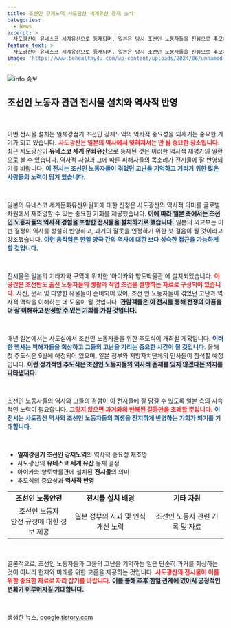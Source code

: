 ```yaml
---
title: 조선인 강제노역 사도광산 세계유산 등재 소식!
categories:
  - News
excerpt: >
  사도광산이 유네스코 세계유산으로 등재되며, 일본은 당시 조선인 노동자들을 진심으로 추모하고 역사적 사실을 반영한 전시물을 설치했습니다. 이 전시물은 노동자들의 고된 삶을 조명하며, 한일 간 역사적 갈등에 대한 화해의 의지를 드러냅니다.
feature_text: >
  사도광산이 유네스코 세계유산으로 등재되며, 일본은 당시 조선인 노동자들을 진심으로 추모하고 역사적 사실을 반영한 전시물을 설치했습니다. 이 전시물은 노동자들의 고된 삶을 조명하며, 한일 간 역사적 갈등에 대한 화해의 의지를 드러냅니다.
image: 'https://www.behealthy4u.com/wp-content/uploads/2024/06/unnamed-file.png'
---
```


<p><img src="https://www.behealthy4u.com/wp-content/uploads/2024/06/unnamed-file.png" alt="info 속보" /></p>

<h2 data-ke-size="size26">조선인 노동자 관련 전시물 설치와 역사적 반영</h2>

<p data-ke-size="size16">&nbsp;</p>

<p>이번 전시물 설치는 일제강점기 조선인 강제노역의 역사적 중요성을 되새기는 중요한 계기가 되고 있습니다. <b><span style="color: #ee2323;">사도광산은 일본의 역사에서 잊혀져서는 안 될 중요한 장소입니다.</span></b> 최근 사도광산이 <strong>유네스코 세계 문화유산</strong>으로 등재된 것은 이러한 역사적 재평가의 일환으로 볼 수 있습니다. 역사적 사실과 그에 따른 피해자들의 목소리가 전시물에 잘 반영되기를 바랍니다. <b><span style="color: #1a5490;">이 전시는 조선인 노동자들이 겪었던 고난을 기억하고 기리기 위한 많은 사람들의 노력이 담겨 있습니다.</span></b> </p>

<p data-ke-size="size16">&nbsp;</p>

<p>일본의 유네스코 세계문화유산위원회에 대한 신청은 사도광산의 역사적 의미를 글로벌 차원에서 재조명할 수 있는 중요한 기회를 제공했습니다. <b><span style="background-color: #21538527;">이에 따라 일본 측에서는 조선인 노동자들의 역사적 경험을 포함한 전시물을 설치하기로 했습니다.</span></b> 일본의 외교부는 이번 결정이 역사를 성실히 반영하고, 과거의 잘못을 인정하기 위한 첫 걸음이 될 것이라고 강조했습니다. <b><span style="color: #1a5490;">이런 움직임은 한일 양국 간의 역사에 대한 보다 성숙한 접근을 가능하게 할 것입니다.</span></b></p>

<p data-ke-size="size16">&nbsp;</p>

<p>전시물은 일본의 기타자와 구역에 위치한 '아이카와 향토박물관'에 설치되었습니다. <b><span style="color: #ee2323;">이 공간은 조선반도 출신 노동자들의 생활과 작업 조건을 설명하는 자료로 구성되어 있습니다.</span></b> 사진, 문서 및 다양한 유물들이 준비되어 있어, 조선 인 노동자들이 겪었던 고난과 역사적 맥락을 이해하는 데 도움이 될 것입니다. <b><span style="background-color: #21538527;">관람객들은 이 전시를 통해 전쟁의 아픔을 더 잘 이해하고 반성할 수 있는 기회를 가질 것입니다.</span></b> </p>

<p data-ke-size="size16">&nbsp;</p>

<p>매년 일본에서는 사도섬에서 조선인 노동자들을 위한 추도식이 개최될 계획입니다. <b><span style="color: #1a5490;">이러한 행사는 피해자들을 회상하고 그들의 고난을 기리는 중요한 시간이 될 것입니다.</span></b> 올해 첫 추도식은 9월에 예정되어 있으며, 일본 정부와 지방자치단체의 인사들이 참석할 예정입니다. <b><span style="background-color: #21538527;">이런 정기적인 추도식은 조선인 노동자들의 역사적 존재를 잊지 않겠다는 의지를 나타냅니다.</span></b></p>

<p data-ke-size="size16">&nbsp;</p>

<p>조선인 노동자들의 역사와 그들의 경험이 이 전시물에 잘 담길 수 있도록 일본 측의 지속적인 노력이 필요합니다. <b><span style="color: #ee2323;">그렇지 않으면 과거와의 반복된 갈등만을 초래할 뿐입니다.</span></b> <b><span style="color: #1a5490;">이 전시는 사도광산 역사와 조선인 노동자들의 희생을 진지하게 반영하는 기회가 되기를 기대합니다.</span></b> </p>

<p data-ke-size="size16">&nbsp;</p>

<ul>
    <li><b>일제강점기 조선인 강제노역</b>의 역사적 중요성 재조명</li>
    <li>사도광산의 <b>유네스코 세계 유산</b> 등재 결정</li>
    <li>아이카와 향토박물관에 설치된 <b>전시물</b>의 의미</li>
    <li>추도식의 중요성과 <b>역사적 반영</b></li>
</ul>

<table style="width: 100%; border-collapse: collapse;">
    <tr>
        <td style="text-align: center; height: 17px;"><b>조선인 노동안전</b></td>
        <td style="text-align: center; height: 17px;"><b>전시물 설치 배경</b></td>
        <td style="text-align: center; height: 17px;"><b>기타 자원</b></td>
    </tr>
    <tr>
        <td style="text-align: center;">조선인 노동자<br>안전 규정에 대한 정보 제공</td>
        <td style="text-align: center;">일본 정부의 사과 및 인식 개선 노력</td>
        <td style="text-align: center;">조선인 노동자 관련 기록 및 자료</td>
    </tr>
</table>

<p data-ke-size="size16">&nbsp;</p>

<p>결론적으로, 조선인 노동자들과 그들의 고난을 기억하는 일은 단순히 과거를 회상하는 것이 아니라 현재와 미래를 위한 교훈을 제공하는 것입니다. <b><span style="color: #ee2323;">사도광산의 전시물이 이를 위한 중요한 자료로 자리 잡기를 바랍니다.</span></b> <b><span style="background-color: #21538527;">이를 통해 추후 한일 관계에 있어서 긍정적인 변화가 이루어지길 기대합니다.</span></b> </p>

<p data-ke-size="size16">&nbsp;</p>
생생한 뉴스, <a href="https://qoogle.tistory.com" rel="dofollow">qoogle.tistory.com</a>


